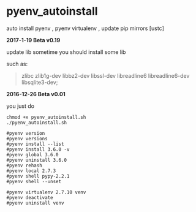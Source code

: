 # pyenv_autoinstall

auto install pyenv , pyenv virtualenv , update pip mirrors [ustc]

**2017-1-19 Beta v0.19**

update lib
sometime you should install some lib

such as:
> zlibc zlib1g-dev libbz2-dev libssl-dev libreadline6 libreadline6-dev libsqlite3-dev;


**2016-12-26 Beta v0.01**

you just do

```
chmod +x pyenv_autoinstall.sh
./pyenv_autoinstall.sh

#pyenv version
#pyenv versions
#pyenv install --list
#pyenv install 3.6.0 -v
#pyenv global 3.6.0
#pyenv uninstall 3.6.0
#pyenv rehash
#pyenv local 2.7.3 
#pyenv shell pypy-2.2.1
#pyenv shell --unset

#pyenv virtualenv 2.7.10 venv
#pyenv deactivate
#pyenv uninstall venv
```
